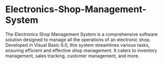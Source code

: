 # Electronics-Shop-Management-System
The Electronics Shop Management System is a comprehensive software solution designed to manage all the operations of an electronic shop. Developed in Visual Basic 6.0, this system streamlines various tasks, ensuring efficient and effective shop management. It caters to inventory management, sales tracking, customer management, and more.

